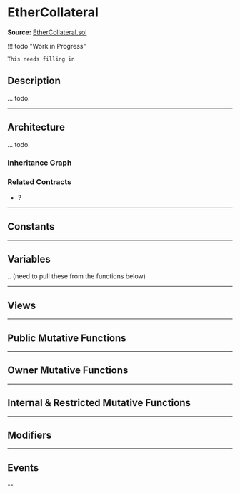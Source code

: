 # EtherCollateral

**Source:** [EtherCollateral.sol](https://github.com/Synthetixio/synthetix/blob/master/contracts/EtherCollateral.sol)

!!! todo "Work in Progress"

    This needs filling in

## Description

... todo.

---

## Architecture

... todo.

<!--centered-image>
    ![Architecture Graph](/img/graphs/todo-architecture.svg)
</centered-image-->

### Inheritance Graph

<!--centered-image>
    ![Inheritance graph](/img/graphs/todo.svg)
</centered-image-->

### Related Contracts

- ?

---

## Constants

---

## Variables

.. (need to pull these from the functions below)

---

## Views

---

## Public Mutative Functions

---

## Owner Mutative Functions

---

## Internal & Restricted Mutative Functions

---

## Modifiers

---

## Events

--
